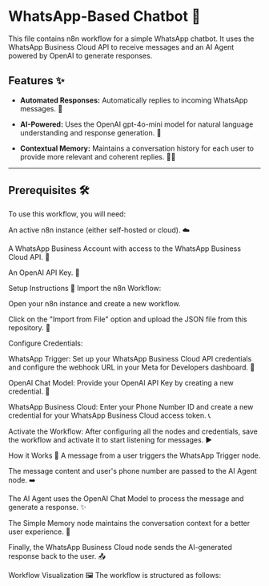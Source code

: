 # WhatsApp-Based Chatbot 🤖
This file contains n8n workflow for a simple WhatsApp chatbot. It uses the WhatsApp Business Cloud API to receive messages and an AI Agent powered by OpenAI to generate responses.

## Features ✨
- **Automated Responses:** Automatically replies to incoming WhatsApp messages. 💬

- **AI-Powered:** Uses the OpenAI gpt-4o-mini model for natural language understanding and response generation. 🧠

- **Contextual Memory:** Maintains a conversation history for each user to provide more relevant and coherent replies. 🧠💡
---
## Prerequisites 🛠️
To use this workflow, you will need:

An active n8n instance (either self-hosted or cloud). ☁️

A WhatsApp Business Account with access to the WhatsApp Business Cloud API. 📱

An OpenAI API Key. 🔑

Setup Instructions 🚀
Import the n8n Workflow:

Open your n8n instance and create a new workflow.

Click on the "Import from File" option and upload the JSON file from this repository. 📁

Configure Credentials:

WhatsApp Trigger: Set up your WhatsApp Business Cloud API credentials and configure the webhook URL in your Meta for Developers dashboard. 🔗

OpenAI Chat Model: Provide your OpenAI API Key by creating a new credential. 📝

WhatsApp Business Cloud: Enter your Phone Number ID and create a new credential for your WhatsApp Business Cloud access token. 📞

Activate the Workflow: After configuring all the nodes and credentials, save the workflow and activate it to start listening for messages. ▶️

How it Works 🤔
A message from a user triggers the WhatsApp Trigger node.

The message content and user's phone number are passed to the AI Agent node. ➡️

The AI Agent uses the OpenAI Chat Model to process the message and generate a response. ✨

The Simple Memory node maintains the conversation context for a better user experience. 💾

Finally, the WhatsApp Business Cloud node sends the AI-generated response back to the user. 📤

Workflow Visualization 🖼️
The workflow is structured as follows:
